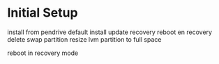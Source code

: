 # Initial Setup

install from pendrive
default install
update recovery
reboot en recovery
delete swap partition
resize lvm partition to full space

reboot in recovery mode

